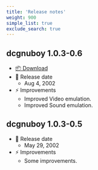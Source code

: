 ```yaml
---
title: 'Release notes'
weight: 900
simple_list: true
exclude_search: true
---
```


## dcgnuboy 1.0.3-0.6

-   [📦 Download](https://github.com/pqrs-org/dcgnuboy/releases/download/v0.6.0/gnuboy-1.0.3-0.6.zip)
-   📅 Release date
    -   Aug 4, 2002
-   ⚡️ Improvements
    -   Improved Video emulation.
    -   Improved Sound emulation.

## dcgnuboy 1.0.3-0.5

-   📅 Release date
    -   May 29, 2002
-   ⚡️ Improvements
    -   Some improvements.
